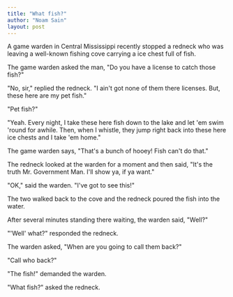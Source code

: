 ```yaml
---
title: "What fish?"
author: "Noam Sain"
layout: post
---
```


A game warden in Central Mississippi recently stopped a redneck who was leaving a well-known fishing cove carrying a ice chest full of fish.

The game warden asked the man, "Do you have a license to catch those fish?"

"No, sir," replied the redneck. "I ain't got none of them there licenses. But, these here are my pet fish."

"Pet fish?"

"Yeah. Every night, I take these here fish down to the lake and let 'em swim 'round for awhile. Then, when I whistle, they jump right back into these here ice chests and I take 'em home."

The game warden says, "That's a bunch of hooey! Fish can't do that."

The redneck looked at the warden for a moment and then said, "It's the truth Mr. Government Man. I'll show ya, if ya want."

"OK," said the warden. "I've got to see this!"

The two walked back to the cove and the redneck poured the fish into the water.

After several minutes standing there waiting, the warden said, "Well?"

"'Well' what?" responded the redneck.

The warden asked, "When are you going to call them back?"

"Call who back?"

"The fish!" demanded the warden.

"What fish?" asked the redneck.
